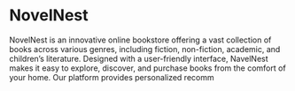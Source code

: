 # NovelNest
NovelNest is an innovative online bookstore offering a vast collection of books across various genres, including fiction, non-fiction, academic, and children’s literature. Designed with a user-friendly interface, NavelNest makes it easy to explore, discover, and purchase books from the comfort of your home. Our platform provides personalized recomm
